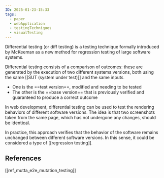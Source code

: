 ```yaml
---
ID: 2025-01-23-15:33
tags:
  - paper
  - webApplication
  - testingTechniques
  - visualTesting
---
```


Differential testing (or diff testing) is a testing technique formally introduced by McKeeman as a new method for regression testing of large software systems.

Differential testing consists of a comparison of outcomes: these are generated by the execution of two different systems versions, both using the same [[SUT (system under test)]] and the same inputs.
- One is the ==test version==, modified and needing to be tested
- The other is the ==base version== that is previously verified and guaranteed to produce a correct outcome

In web development, differential testing can be used to test the rendering behaviors of different software versions. The idea is that two screenshots taken from the same page, which has not undergone any changes, should be identical.

In practice, this approach verifies that the behavior of the software remains unchanged between different software versions. In this sense, it could be considered a type of [[regression testing]].

## References
[[ref_mutta_e2e_mutation_testing]]